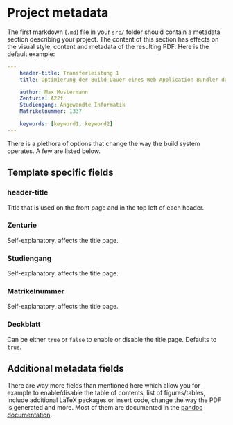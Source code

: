 # Project metadata

The first markdown (`.md`) file in your `src/` folder should contain a metadata section describing your project. The content of this section has effects on the visual style, content and metadata of the resulting PDF. Here is the default example:

```yaml
---
    header-title: Transferleistung 1
    title: Optimierung der Build-Dauer eines Web Application Bundler durch Anpassung der Konfiguration und dessen Auswirkung auf den Entwicklungsprozess

    author: Max Mustermann
    Zenturie: A22f
    Studiengang: Angewandte Informatik
    Matrikelnummer: 1337

    keywords: [keyword1, keyword2]
---
```

There is a plethora of options that change the way the build system operates. A few are listed below.

## Template specific fields

### header-title

Title that is used on the front page and in the top left of each header.

### Zenturie

Self-explanatory, affects the title page.

### Studiengang

Self-explanatory, affects the title page.

### Matrikelnummer

Self-explanatory, affects the title page.

### Deckblatt

Can be either `true` or `false` to enable or disable the title page. Defaults to `true`.

## Additional metadata fields

There are way more fields than mentioned here which allow you for example to enable/disable the table of contents, list of figures/tables, include additional LaTeX packages or insert code, change the way the PDF is generated and more. Most of them are documented in the [pandoc documentation](https://pandoc.org/MANUAL.html#variables).
